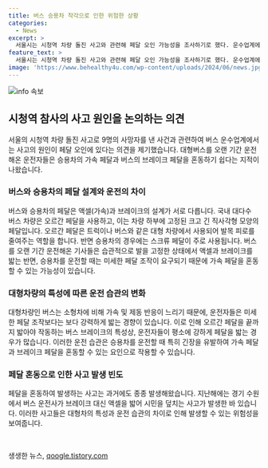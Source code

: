```yaml
---
title: 버스 승용차 착각으로 인한 위험한 상황
categories:
  - News
excerpt: >
  서울시는 시청역 차량 돌진 사고와 관련해 페달 오인 가능성을 조사하기로 했다. 운수업계에서는 대형버스 운전자가 승용차 페달을 혼동할 수 있다는 의견을 제시했다. 대부분의 버스 차량은 오르간 페달을 사용하며, 트럭과 버스 운전자들은 페달을 강하게 밟는 경향이 있었다. 지난해 발생한 사고와 관련해 버스 운전자가 헷갈려 한 사례도 있다. 그러나 법원은 피의자 체포영장을 기각했다.
feature_text: >
  서울시는 시청역 차량 돌진 사고와 관련해 페달 오인 가능성을 조사하기로 했다. 운수업계에서는 대형버스 운전자가 승용차 페달을 혼동할 수 있다는 의견을 제시했다. 대부분의 버스 차량은 오르간 페달을 사용하며, 트럭과 버스 운전자들은 페달을 강하게 밟는 경향이 있었다. 지난해 발생한 사고와 관련해 버스 운전자가 헷갈려 한 사례도 있다. 그러나 법원은 피의자 체포영장을 기각했다.
image: 'https://www.behealthy4u.com/wp-content/uploads/2024/06/news.jpg'
---
```


<p><img src="https://www.behealthy4u.com/wp-content/uploads/2024/06/news.jpg" alt="info 속보" /></p>

<h2 data-ke-size="size26">시청역 참사의 사고 원인을 논의하는 의견</h2>

<p data-ke-size="size16">서울의 시청역 차량 돌진 사고로 9명의 사망자를 낸 사건과 관련하여 버스 운수업계에서는 사고의 원인이 페달 오인에 있다는 의견을 제기했습니다. 대형버스를 오랜 기간 운전해온 운전자들은 승용차의 가속 페달과 버스의 브레이크 페달을 혼동하기 쉽다는 지적이 나왔습니다.</p>

<h3 data-ke-size="size24"><b>버스와 승용차의 페달 설계와 운전의 차이</b></h3>

<p data-ke-size="size16">버스와 승용차의 페달은 액셀(가속)과 브레이크의 설계가 서로 다릅니다. 국내 대다수 버스 차량은 오르간 페달을 사용하고, 이는 차량 하부에 고정된 크고 긴 직사각형 모양의 페달입니다. 오르간 페달은 트럭이나 버스와 같은 대형 차량에서 사용되어 발목 피로를 줄여주는 역할을 합니다. 반면 승용차의 경우에는 스크류 페달이 주로 사용됩니다. 버스를 오랜 기간 운전해온 기사들은 습관적으로 발을 고정한 상태에서 액셀과 브레이크를 밟는 반면, 승용차를 운전할 때는 미세한 페달 조작이 요구되기 때문에 가속 페달을 혼동할 수 있는 가능성이 있습니다.</p>

<h3 data-ke-size="size24"><b>대형차량의 특성에 따른 운전 습관의 변화</b></h3>

<p data-ke-size="size16">대형차량인 버스는 소형차에 비해 가속 및 제동 반응이 느리기 때문에, 운전자들은 미세한 페달 조작보다는 보다 강력하게 밟는 경향이 있습니다. 이로 인해 오르간 페달을 끝까지 밟아야 작동하는 버스 브레이크의 특성상, 운전자들이 평소에 강하게 페달을 밟는 경우가 많습니다. 이러한 운전 습관은 승용차를 운전할 때 특히 긴장을 유발하여 가속 페달과 브레이크 페달을 혼동할 수 있는 요인으로 작용할 수 있습니다.</p>

<h3 data-ke-size="size24"><b>페달 혼동으로 인한 사고 발생 빈도</b></h3>

<p data-ke-size="size16">페달을 혼동하여 발생하는 사고는 과거에도 종종 발생해왔습니다. 지난해에는 경기 수원에서 버스 운전사가 브레이크 대신 액셀을 밟어 시민을 덮치는 사고가 발생한 바 있습니다. 이러한 사고들은 대형차의 특성과 운전 습관의 차이로 인해 발생할 수 있는 위험성을 보여줍니다.</p>

<p data-ke-size="size16">&nbsp;</p>
생생한 뉴스, <a href="https://qoogle.tistory.com" rel="dofollow">qoogle.tistory.com</a>


